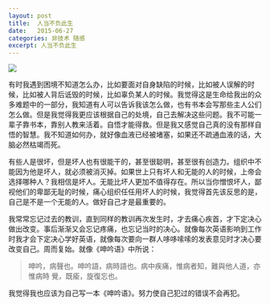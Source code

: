 ```yaml
---
layout: post
title:  人当不负此生
date:   2015-06-27
categories: 非技术 随感
excerpt: 人当不负此生
---
```


![](https://github.com/HarmonyHu/harmonyhu.github.io/raw/master/_posts/images/wind.jpg)   

有时我遇到困境不知道怎么办，比如要面对自身缺陷的时候，比如被人误解的时候，比如被人背后诋毁的时候，比如辜负某人的时候。我觉得这是生命给我出的众多难题中的一部分，我知道有人可以告诉我该怎么做，也有书本会写那些主人公们怎么做。但是我觉得我更应该根据自己的处境，自己去解决这些问题。我不可能一辈子靠书本，靠别人教来活着。自悟才能得救。但是我又感觉自己真的没有那样自悟的智慧。我不知道如何办，就好像血液已经被堵塞，如果还不疏通血液的话，大脑必然枯竭而死。  

有些人是很坏，但是坏人也有很能干的，甚至很聪明，甚至很有创造力。组织中不能因为他是坏人，就必须被消灭掉。如果世上只有坏人和无能的人的时候，上帝会选择哪种人？我相信是坏人。无能比坏人更加不值得存在。所以当你憎恨坏人，鄙视他们的卑鄙无耻的时候，痛心组织任任用坏人的时候，我觉得首先该反思的是，自己是不是一个无能的人。做好自己才是最重要的。  

我常常忘记过去的教训，直到同样的教训再次发生时，才去痛心疾首，才下定决心做出改变。事后渐渐又会忘记疼痛，也忘记当时的决心。就像每次英语影响到工作时我才会下定决心学好英语，就像每次要向一群人哆哆嗦嗦的发表意见时才决心要改变自己。周而复始。就像《呻吟语》中所说：
>呻吟，病聲也。呻吟語，病時語也。病中疾痛，惟病者知，難與他人道，亦惟病時
覺，既瘉，旋復忘也。

我觉得我也应该为自己写一本《呻吟语》。努力使自己犯过的错误不会再犯。